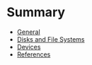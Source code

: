 # Summary

- [General](./general.md)
- [Disks and File Systems](./file_systems.md)
- [Devices](./devices.md)
- [References](./references.md)
